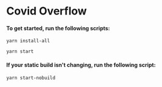# Covid Overflow
#### To get started, run the following scripts:
`yarn install-all`

`yarn start`

#### If your static build isn't changing, run the following script:
`yarn start-nobuild`